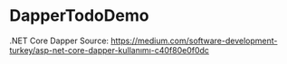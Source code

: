 # DapperTodoDemo
.NET Core Dapper 
Source: https://medium.com/software-development-turkey/asp-net-core-dapper-kullanımı-c40f80e0f0dc
